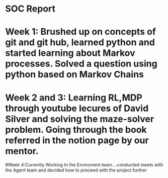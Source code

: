 # SOC Report
# Week 1: Brushed up on concepts of git and git hub, learned python and started learning about Markov processes. Solved a question using python based on Markov Chains
# Week 2 and 3: Learning RL,MDP through youtube lecures of David Silver and solving the maze-solver problem. Going through the book referred in the notion page by our mentor.
#Week 4:Currently Working In the Enviroment team....conducted meets with the Agent team and decided how to proceed with the project further
